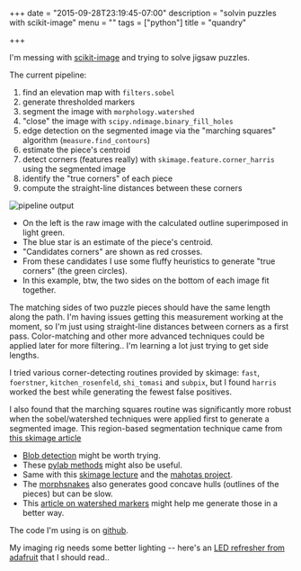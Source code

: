 +++
date = "2015-09-28T23:19:45-07:00"
description = "solvin puzzles with scikit-image"
menu = ""
tags = ["python"]
title = "quandry"

+++

I'm messing with [scikit-image](http://scikit-image.org/docs/dev/)
and trying to solve jigsaw puzzles.

The current pipeline:

1. find an elevation map with `filters.sobel`
1. generate thresholded markers
1. segment the image with `morphology.watershed`
1. "close" the image with `scipy.ndimage.binary_fill_holes`
1. edge detection on the segmented image
via the "marching squares" algorithm (`measure.find_contours`)
1. estimate the piece's centroid
1. detect corners (features really) with `skimage.feature.corner_harris`
using the segmented image
1. identify the "true corners" of each piece
1. compute the straight-line distances between these corners

![pipeline output](/img/quandry-pipeline-output.png)

* On the left is the raw image with the calculated outline superimposed in light green.
* The blue star is an estimate of the piece's centroid.
* "Candidates corners" are shown as red crosses.
* From these candidates I use some fluffy heuristics to generate "true corners" (the green circles).
* In this example, btw, the two sides on the bottom of each image fit together.

The matching sides of two puzzle pieces should have the same length along the path.
I'm having issues getting this measurement working at the moment,
so I'm just using straight-line distances between corners as a first pass.
Color-matching and other more advanced techniques could be applied later for more filtering..
I'm learning a lot just trying to get side lengths.

I tried various corner-detecting routines provided by skimage:
`fast`, `foerstner`, `kitchen_rosenfeld`, `shi_tomasi` and `subpix`,
but I found `harris` worked the best while generating the fewest false positives.

I also found that the marching squares routine was significantly more robust
when the sobel/watershed techniques were applied first to generate a segmented image.
This region-based segmentation technique came from
[this skimage article](http://scikit-image.org/docs/dev/auto_examples/applications/plot_coins_segmentation.html)

* [Blob detection](http://scikit-image.org/docs/dev/auto_examples/plot_blob.html)
might be worth trying.
* These [pylab methods](http://stackoverflow.com/questions/13586686/extract-external-contour-or-silhouette-of-image-in-python)
might also be useful.
* Same with this [skimage lecture](http://www.scipy-lectures.org/packages/scikit-image/)
and the [mahotas project](https://github.com/luispedro/mahotas/).
* The [morphsnakes](https://github.com/pmneila/morphsnakes)
also generates good concave hulls (outlines of the pieces) but can be slow.
* This [article on watershed markers](http://scikit-image.org/docs/dev/auto_examples/plot_marked_watershed.html)
might help me generate those in a better way.

The code I'm using is on [github](https://github.com/yosemitebandit/quandry).

My imaging rig needs some better lighting --
here's an [LED refresher from adafruit](https://learn.adafruit.com/all-about-leds/overview)
that I should read..
